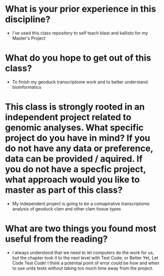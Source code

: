 # What is your prior experience in this discipline?
- I've used this class repository to self teach blast and kallisto for my Master's Project

# What do you hope to get out of this class?
- To finish my geoduck transcriptome work and to better understand bioinformatics

# This class is strongly rooted in an independent project related to genomic analyses. What specific project do you have in mind? If you do not have any data or preference, data can be provided / aquired. If you do not have a specfic project, what approach would you like to master as part of this class?
- My independent project is going to be a comapirative transcriptome analysis of geoduck clam and other clam tissue types

# What are two things you found most useful from the reading?
- I always understood that we need to let computers do the work for us, but the chapter took it to the next level with Test Code, or Better Yet, Let Code Test Code! I think a potential point of error could be how and when to use units tests without taking too much time away from the project. 

